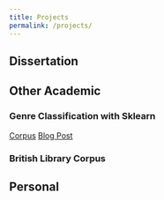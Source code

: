 ```yaml
---
title: Projects
permalink: /projects/
---
```


## Dissertation


## Other Academic

### Genre Classification with Sklearn
[Corpus](https://textual-optics-lab.uchicago.edu/us_novel_corpus)
[Blog Post](https://textual-optics-lab.blogspot.com/2020/07/machine-learning-for-genre.html)

### British Library Corpus


## Personal
